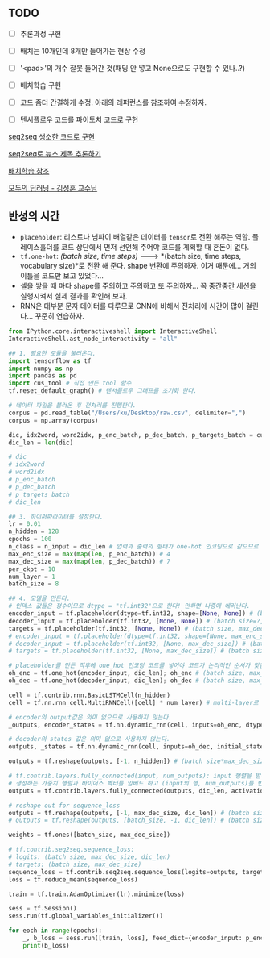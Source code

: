 ## TODO

- [ ] 추론과정 구현
- [ ] 배치는 10개인데 8개만 들어가는 현상 수정
- [ ] '\<pad\>'의 개수 잘못 들어간 것(패딩 안 넣고 None으로도 구현할 수 있나..?)
- [ ] 배치학습 구현
- [ ] 코드 좀더 간결하게 수정. 아래의 레퍼런스를 참조하여 수정하자.
- [ ] 텐서플로우 코드를 파이토치 코드로 구현


[seq2seq 생소한 코드로 구현](https://towardsdatascience.com/seq2seq-model-in-tensorflow-ec0c557e560f)

[seq2seq로 뉴스 제목 추론하기](https://ratsgo.github.io/natural%20language%20processing/2017/03/12/s2s/)

[배치학습 참조](https://medium.com/trackin-datalabs/input-data-tf-data-%EC%9C%BC%EB%A1%9C-batch-%EB%A7%8C%EB%93%A4%EA%B8%B0-1c96f17c3696)

[모두의 딥러닝 - 김성훈 교수님](https://hunkim.github.io/ml/)



## 반성의 시간

- `placeholder`: 리스트나 넘파이 배열같은 데이터를 `tensor`로 전환 해주는 역할. 플레이스홀더를 코드 상단에서 먼저 선언해 주어야 코드를 계획할 때 혼돈이 없다.
- `tf.one-hot`: *(batch size, time steps)* ---> *(batch size, time steps, vocabulary size)*로 전환 해 준다. shape 변환에 주의하자. 이거 때문에… 거의 이틀을 코드만 보고 있었다...
- 셀을 쌓을 때 마다 shape를 주의하고 주의하고 또 주의하자… 꼭 중간중간 세션을 실행시켜서 실제 결과를 확인해 보자.
- RNN은 대부분 문자 데이터를 다루므로 CNN에 비해서 전처리에 시간이 많이 걸린다… 꾸준히 연습하자.



```python
from IPython.core.interactiveshell import InteractiveShell
InteractiveShell.ast_node_interactivity = "all"

## 1. 필요한 모듈을 불러온다.
import tensorflow as tf
import numpy as np
import pandas as pd
import cus_tool # 직접 만든 tool 함수
tf.reset_default_graph() # 텐서플로우 그래프를 초기화 한다.

# 데이터 파일을 불러온 후 전처리를 진행한다.
corpus = pd.read_table("/Users/ku/Desktop/raw.csv", delimiter=",")
corpus = np.array(corpus)

dic, idx2word, word2idx, p_enc_batch, p_dec_batch, p_targets_batch = cus_tool.make_dic_and_split_data(corpus)
dic_len = len(dic)

# dic 
# idx2word 
# word2idx 
# p_enc_batch
# p_dec_batch
# p_targets_batch
# dic_len

## 3. 하이퍼파라미터를 설정한다.
lr = 0.01
n_hidden = 128
epochs = 100
n_class = n_input = dic_len # 입력과 출력의 형태가 one-hot 인코딩으로 같으므로 크기도 같다.
max_enc_size = max(map(len, p_enc_batch)) # 4
max_dec_size = max(map(len, p_dec_batch)) # 7
per_ckpt = 10
num_layer = 1
batch_size = 8

## 4. 모델을 만든다.
# 인덱스 값들은 정수이므로 dtype = "tf.int32"으로 한다! 안하면 나중에 에러난다.
encoder_input = tf.placeholder(dtype=tf.int32, shape=[None, None]) # (batch size=?, max_enc_size=4)
decoder_input = tf.placeholder(tf.int32, [None, None]) # (batch size=?, max_dec_size=7)
targets = tf.placeholder(tf.int32, [None, None]) # (batch size, max_dec_size=7)
# encoder_input = tf.placeholder(dtype=tf.int32, shape=[None, max_enc_size]) # (batch size=?, max_enc_size=4)
# decoder_input = tf.placeholder(tf.int32, [None, max_dec_size]) # (batch size=?, max_dec_size=7)
# targets = tf.placeholder(tf.int32, [None, max_dec_size]) # (batch size=?, max_dec_size=7)

# placeholder를 만든 직후에 one_hot 인코딩 코드를 넣어야 코드가 논리적인 순서가 맞음을 주의하자!!
oh_enc = tf.one_hot(encoder_input, dic_len); oh_enc # (batch size, max_enc_size, dic_len)
oh_dec = tf.one_hot(decoder_input, dic_len); oh_dec # (batch size, max_dec_size, dic_len)

cell = tf.contrib.rnn.BasicLSTMCell(n_hidden)
cell = tf.nn.rnn_cell.MultiRNNCell([cell] * num_layer) # multi-layer로 쌓고 싶으면 num_layer의 값을 수정한다.

# encoder의 output값은 의미 없으므로 사용하지 않는다.
_outputs, encoder_states = tf.nn.dynamic_rnn(cell, inputs=oh_enc, dtype=tf.float32)

# decoder의 states 값은 의미 없으로 사용하지 않는다.
outputs, _states = tf.nn.dynamic_rnn(cell, inputs=oh_dec, initial_state=encoder_states) # outputs : (batch siz=?, max_dec_size=7, n_hidden=128)

outputs = tf.reshape(outputs, [-1, n_hidden]) # (batch size*max_dec_size=?, n_hidden=128): 막 섞일 것 같은데... 의외로 안 섞인다 ㅎㅎ

# tf.contrib.layers.fully_connected(input, num_outputs): input 행렬을 받아서 (input의 행, num_outputs)를
# 생성하는 가중치 행렬과 바이어스 벡터를 임베드 하고 (input의 행, num_outputs)를 반환한다.
outputs = tf.contrib.layers.fully_connected(outputs, dic_len, activation_fn=None)

# reshape out for sequence_loss
outputs = tf.reshape(outputs, [-1, max_dec_size, dic_len]) # (batch size=10, max_dec_size, dic_len)
# outputs = tf.reshape(outputs, [batch_size, -1, dic_len]) # (batch size=10, max_dec_size, dic_len)

weights = tf.ones([batch_size, max_dec_size])

# tf.contrib.seq2seq.sequence_loss:
# logits: (batch size, max_dec_size, dic_len)
# targets: (batch size, max_dec_size)
sequence_loss = tf.contrib.seq2seq.sequence_loss(logits=outputs, targets=targets, weights=weights)
loss = tf.reduce_mean(sequence_loss)

train = tf.train.AdamOptimizer(lr).minimize(loss)

sess = tf.Session()
sess.run(tf.global_variables_initializer())

for eoch in range(epochs):
    _, b_loss = sess.run([train, loss], feed_dict={encoder_input: p_enc_batch, decoder_input: p_dec_batch, targets: p_targets_batch})
    print(b_loss)
```



